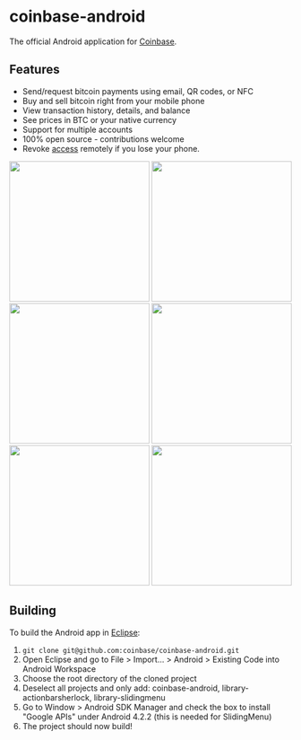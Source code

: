 coinbase-android
================

The official Android application for [Coinbase](https://coinbase.com/).

## Features
* Send/request bitcoin payments using email, QR codes, or NFC
* Buy and sell bitcoin right from your mobile phone
* View transaction history, details, and balance
* See prices in BTC or your native currency
* Support for multiple accounts
* 100% open source - contributions welcome
* Revoke [access](https://coinbase.com/account/integrations) remotely if you lose your phone.

<a href="https://dl.dropbox.com/u/324237/coinbase-android/screen1.png"><img src="https://dl.dropbox.com/u/324237/coinbase-android/screen1.png" width="250" /></a>
<a href="https://dl.dropbox.com/u/324237/coinbase-android/screen2.png"><img src="https://dl.dropbox.com/u/324237/coinbase-android/screen2.png" width="250" /></a>
<a href="https://dl.dropbox.com/u/324237/coinbase-android/screen3.png"><img src="https://dl.dropbox.com/u/324237/coinbase-android/screen3.png" width="250" /></a>
<a href="https://dl.dropbox.com/u/324237/coinbase-android/screen4.png"><img src="https://dl.dropbox.com/u/324237/coinbase-android/screen4.png" width="250" /></a>
<a href="https://dl.dropbox.com/u/324237/coinbase-android/screen5.png"><img src="https://dl.dropbox.com/u/324237/coinbase-android/screen5.png" width="250" /></a>
<a href="https://dl.dropbox.com/u/324237/coinbase-android/screen6.png"><img src="https://dl.dropbox.com/u/324237/coinbase-android/screen6.png" width="250" /></a>

## Building

To build the Android app in [Eclipse](http://developer.android.com/sdk/index.html):

1.  `git clone git@github.com:coinbase/coinbase-android.git`
2.	Open Eclipse and go to File > Import... > Android > Existing Code into Android Workspace
3.	Choose the root directory of the cloned project
4.	Deselect all projects and only add: coinbase-android, library-actionbarsherlock, library-slidingmenu
5.  Go to Window > Android SDK Manager and check the box to install "Google APIs" under Android 4.2.2 (this is needed for SlidingMenu)
5. 	The project should now build!
